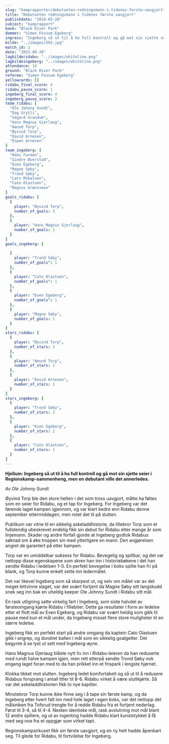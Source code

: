 ```yaml
---
slug: "kamprapporter/debutanten-redningsmann-i-tidenes-forste-uavgjort"
title: "Debutanten redningsmann i tidenes første uavgjort"
publishdate: "2016-05-28"
subject: "kamprapport"
bane: "Black River Park"
dommer: "Simen Fossum Egeberg"
ingress: "Ingeberg så ut til å ha full kontroll og gå mot sin sjette seier i Regionskamp-sammenheng, men en debutant ville det annerledes. Øyvind Torp ble den store helten i det som tross uavgjort, måtte ha føltes som en seier for Ridabu, og et tap for Ingeberg. For Ingeberg var det førende laget kampen igjennom, og var klart bedre enn Ridabu denne september ettermiddagen, men rotet det til på slutten."
bilde: "../images/593.jpg"
match_id: 2
date: "2015-09-26"
lagbilderidabu: "../images/whiteline.png"
lagbildeingeberg: "../images/whiteline.png"
attendance: 14
ground: "Black River Park"
referee: "Simen Fossum Egeberg"
yellowcards: []
ridabu_final_score: 4
ridabu_pause_score: 1
ingeberg_final_score: 4
ingeberg_pause_score: 2
team_ridabu: [
  "Ole Johnny Sundt",
  "Dag Grytli",
  "Vegard Grandum",
  "Hans Magnus Gjerlaug",
  "Amund Torp",
  "Øyvind Torp",
  "David Arnesen",
  "Espen Arnesen"
]
team_ingeberg: [
  "Remi Farmen",
  "Sindre Øverstad",
  "Even Egeberg",
  "Magne Søby",
  "Trond Søby",
  "Lars Mikalsen",
  "Cato Olastuen",
  "Magnus Grønsveen"
]
goals_ridabu: [
  {
    player: "Øyvind Torp",
    number_of_goals: 3
  },
  {
    player: "Hans Magnus Gjerlaug",
    number_of_goals: 1
  }
]
goals_ingeberg: [
  
  {
    player: "Trond Søby",
    number_of_goals": 1
  },
  {
    player: "Cato Olastuen",
    number_of_goals": 1
  },
  {
    player: "Even Egeberg",
    number_of_goals": 1
  },
  {
    player: "Magne Søby",
    number_of_goals: 1
  }
]
stars_ridabu: [
  {
    player: "Øyvind Torp",
    number_of_stars: 3
  },
  {
    player: "Amund Torp",
    number_of_stars: 2
  },
  {
    player: "David Arnesen",
    number_of_stars: 1
  }
]
stars_ingeberg: [
  {
    player: "Trond Søby",
    number_of_stars: 3
  },
  {
    player: "Even Egeberg",
    number_of_stars: 2
  },
  {
    player: "Cato Olastuen",
    number_of_stars: 1
  }
]
---
```


**Hjellum: Ingeberg så ut til å ha full kontroll og gå mot sin sjette seier i Regionskamp-sammenheng, men en debutant ville det annerledes.**

*Av Ole Johnny Sundt*

Øyvind Torp ble den store helten i det som tross uavgjort, måtte ha føltes som en seier for Ridabu, og et tap for Ingeberg. For Ingeberg var det førende laget kampen igjennom, og var klart bedre enn Ridabu denne september ettermiddagen, men rotet det til på slutten.

Publikum var vitne til en sikkelig askeladdhistorie, da lillebror Torp som et fullstendig ubeskrevet endelig fikk sin debut for Ridabu etter mange år som linjemann. Skader og andre forfall gjorde at Ingeberg godtok Ridabus søknad om å øke troppen sin med ytterligere en mann. Den avgjørelsen angret de garantert på etter kampen.

Torp var en umiddelbar suksess for Ridabu. Bevegelig og spillbar, og det var nettopp disse egenskapene som skrev han inn i historiebøkene i det han sendte Ridabu i ledelsen 1-0. En perfekt bevegelse i boks spilte han fri på blank, og Torp kunne enkelt sette inn ledermålet.

Det var likevel Ingeberg som så skarpest ut, og selv om målet var av det meget lettvinne slaget, var det svært fortjent da Magne Søby sitt langskudd snek seg inn bak en uheldig keeper Ole Johnny Sundt i Ridabu sitt mål.

En rask utligning satte virkelig fart i Ingeberg, som siste halvdel av førsteomgang kjørte Ridabu i fillebiter. Dette ga resultater i form av ledelse etter et flott mål av Even Egeberg, og Ridabu var svært heldig som gikk til pause med kun et mål under, da Ingeberg misset flere store muligheter til en større ledelse.

Ingeberg fikk en perfekt start på andre omgang da kaptein Cato Olastuen gikk i angrep, og dundret ballen i mål som en sikkelig goalgetter. Det begynte å se lyst ut sett med Ingeberg-øyne.

Hans Magnus Gjerlaug blåste nytt liv inn i Ridabu-leieren da han reduserte med rundt halve kampen igjen, men rett etterpå sendte Trond Søby nok engang laget foran med to da han prikket inn et frispark i lengste hjørnet.

Klokka tikket mot slutten. Ingeberg ledet komfortabelt og så ut til å redusere Ridabus forsprang i antall titler til 8-6. Ridabu virket å være sluttkjørte. Så var det askeladdhistorien fikk to nye kapitler.

Minstebror Torp kunne ikke finne seg i å tape sin første kamp, og da Ingeberg etter hvert falt inn med hele laget i egen boks, var det nettopp det målsniken fra Tofsrud trengte for å redde Ridabu fra et fortjent nederlag. Først til 3-4, så til 4-4. Nesten identiske mål, rask avslutning mot mål blant 12 andre spillere, og ut av ingenting hadde Ridabu klart kunststykket å få med seg noe fra et oppgjør som virket tapt.

Regionskampsirkuset fikk sin første uavgjort, og en ny helt hadde åpenbart seg. Til glede for Ridabu, til fortvilelse for Ingeberg.